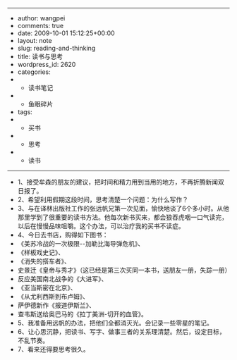- ---
- author: wangpei
- comments: true
- date: 2009-10-01 15:12:25+00:00
- layout: note
- slug: reading-and-thinking
- title: 读书与思考
- wordpress_id: 2620
- categories:
- - 读书笔记
- - 鱼眼碎片
- tags:
- - 买书
- - 思考
- - 读书
- ---
- 1、接受牟森的朋友的建议，把时间和精力用到当用的地方，不再折腾新闻双日报了。
- 2、希望利用假期这段时间，思考清楚一个问题：为什么写作？
- 3、与在译林出版社工作的张远帆兄第一次见面，愉快地谈了6个多小时。从他那里学到了很重要的读书方法。他每次新书买来，都会狼吞虎咽一口气读完，以后在慢慢品味咀嚼。这个办法，可以治疗我的买书不读症。
- 4、今日去书店，购得如下图书：
- 《美苏冷战的一次极限--加勒比海导弹危机》、
- 《样板戏史记》、
- 《消失的搭车者》、
- 史景迁《皇帝与秀才》（这已经是第三次买同一本书，送朋友一册，失踪一册）
- 反应美国南北战争的《大进军》、
- 《亚当斯密在北京》、
- 《从尤利西斯到布卢姆》、
- 萨伊德新作《报道伊斯兰》、
- 查韦斯送给奥巴马的《拉丁美洲-切开的血管》。
- 5、我准备用远帆的办法，把他们全都消灭光。会记录一些零星的笔记。
- 6、让心思沉静，把读书、写字、做事三者的关系理清楚。然后，设定目标，不乱节奏。
- 7、看来还得要思考很久。
